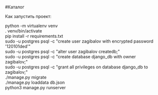 #Каталог

Как запустить проект:

python -m virtualenv venv \
. venv/bin/activate \
pip install -r requirements.txt \
sudo -u postgres psql -c "create user zagibalov with encrypted password '120101ded'" \
sudo -u postgres psql -c "alter user zagibalov createdb;" \
sudo -u postgres psql -c "create database django_db with owner zagibalov;"\
sudo -u postgres psql -c "grant all privileges on database django_db to zagibalov;" \
./manage.py migrate \
./manage.py loaddata db.json \
python3 manage.py runserver
